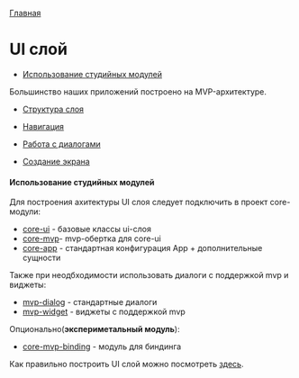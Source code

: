 [Главная](../main.md)

# UI слой

- [Использование студийных модулей](#использование-студийных-модулей)

Большинство наших приложений построено на MVP-архитектуре.

* [Структура слоя][struct]

* [Навигация][nav]

* [Работа с диалогами][dial]

* [Создание экрана][create]

#### Использование студийных модулей

Для построения ахитектуры UI слоя следует подключить в проект core-модули:
- [core-ui][core_ui]  - базовые классы ui-слоя
- [core-mvp][core_mvp]- mvp-обертка для core-ui
- [core-app][core_app] - стандартная конфигурация App + дополнительные сущности

Также при неодбходимости использовать диалоги с поддержкой mvp и виджеты:
- [mvp-dialog][dial] - стандартные диалоги
- [mvp-widget][mvp_widget] - виджеты с поддержкой mvp

Опционально(**экспериметальный модуль**):
- [core-mvp-binding][mvp_binding] - модуль для биндинга

Как правильно построить UI слой можно посмотреть [здесь][core_mvp].

[core_ui]: ../../core-ui/README.md
[core_mvp]: ../../mvp/lib-core-mvp/
[core_app]: ../../deprecated/core-app/README.md
[mvp_widget]: ../../mvp/lib-mvp-widget/README.md
[mvp_binding]: ../../core-mvp-binding/README.md
[struct]: structure.md
[nav]: navigation.md
[dial]: ../../mvp/lib-mvp-dialog/README.md
[create]: create_screen.md